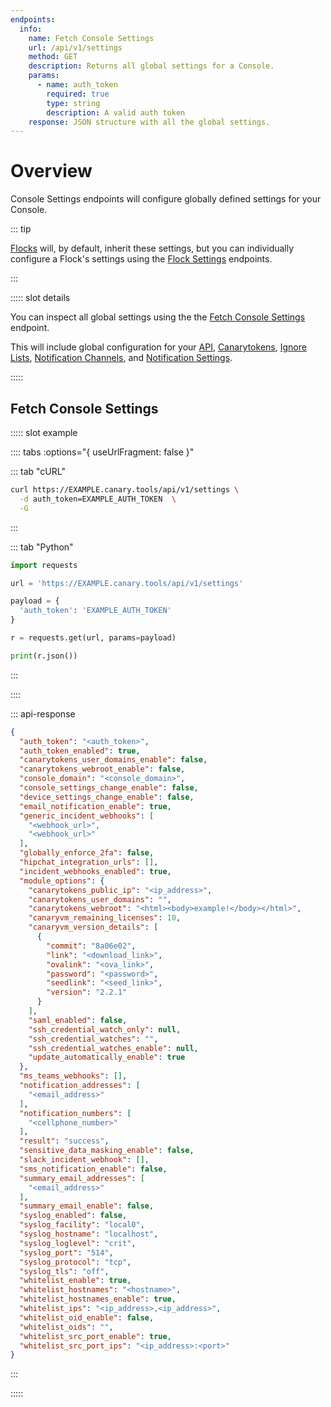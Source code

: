 ```yaml
---
endpoints:
  info:
    name: Fetch Console Settings
    url: /api/v1/settings
    method: GET
    description: Returns all global settings for a Console.
    params:
      - name: auth_token
        required: true
        type: string
        description: A valid auth token
    response: JSON structure with all the global settings.
---
```


# Overview
 
Console Settings endpoints will configure globally defined settings for your Console. 

::: tip 

[Flocks](/guide/terminology.html#flocks) will, by default, inherit these settings, but you
can individually configure a Flock's settings using the [Flock Settings](/flocks-settings/overview.html) endpoints.

:::
  
<APIEndpoints :endpoints="$page.frontmatter.endpoints" :path="$page.regularPath">

::::: slot details

You can inspect all global settings using the the [Fetch Console Settings](#fetch-console-settings) endpoint.

This will include global configuration for your [API](/console-settings/api.html), [Canarytokens](/console-settings/canarytokens.html), [Ignore Lists](/console-settings/ignore-lists.html),
[Notification Channels](/console-settings/notification-channels.html), and [Notification Settings](/console-settings/notification-settings.html).

:::::

</APIEndpoints>

## Fetch Console Settings

<APIDetails :endpoint="$page.frontmatter.endpoints.info">

::::: slot example

:::: tabs :options="{ useUrlFragment: false }"

::: tab "cURL"

``` bash
curl https://EXAMPLE.canary.tools/api/v1/settings \
  -d auth_token=EXAMPLE_AUTH_TOKEN  \
  -G
```

:::

::: tab "Python"

``` python
import requests

url = 'https://EXAMPLE.canary.tools/api/v1/settings'

payload = {
  'auth_token': 'EXAMPLE_AUTH_TOKEN'
}

r = requests.get(url, params=payload)

print(r.json())
```

:::

::::

::: api-response
```json
{
  "auth_token": "<auth_token>",
  "auth_token_enabled": true,
  "canarytokens_user_domains_enable": false,
  "canarytokens_webroot_enable": false,
  "console_domain": "<console_domain>",
  "console_settings_change_enable": false,
  "device_settings_change_enable": false,
  "email_notification_enable": true,
  "generic_incident_webhooks": [
    "<webhook_url>",
    "<webhook_url>"
  ],
  "globally_enforce_2fa": false,
  "hipchat_integration_urls": [],
  "incident_webhooks_enabled": true,
  "module_options": {
    "canarytokens_public_ip": "<ip_address>",
    "canarytokens_user_domains": "",
    "canarytokens_webroot": "<html><body>example!</body></html>",
    "canaryvm_remaining_licenses": 10,
    "canaryvm_version_details": [
      {
        "commit": "8a06e02",
        "link": "<download_link>",
        "ovalink": "<ova_link>",
        "password": "<password>",
        "seedlink": "<seed_link>",
        "version": "2.2.1"
      }
    ],
    "saml_enabled": false,
    "ssh_credential_watch_only": null,
    "ssh_credential_watches": "",
    "ssh_credential_watches_enable": null,
    "update_automatically_enable": true
  },
  "ms_teams_webhooks": [],
  "notification_addresses": [
    "<email_address>"
  ],
  "notification_numbers": [
    "<cellphone_number>"
  ],
  "result": "success",
  "sensitive_data_masking_enable": false,
  "slack_incident_webhook": [],
  "sms_notification_enable": false,
  "summary_email_addresses": [
    "<email_address>"
  ],
  "summary_email_enable": false,
  "syslog_enabled": false,
  "syslog_facility": "local0",
  "syslog_hostname": "localhost",
  "syslog_loglevel": "crit",
  "syslog_port": "514",
  "syslog_protocol": "tcp",
  "syslog_tls": "off",
  "whitelist_enable": true,
  "whitelist_hostnames": "<hostname>",
  "whitelist_hostnames_enable": true,
  "whitelist_ips": "<ip_address>,<ip_address>",
  "whitelist_oid_enable": false,
  "whitelist_oids": "",
  "whitelist_src_port_enable": true,
  "whitelist_src_port_ips": "<ip_address>:<port>"
}
```
:::

:::::

</APIDetails>


